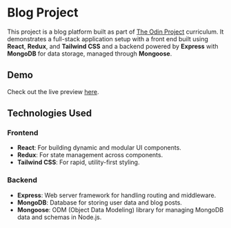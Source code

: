 # Blog Project

This project is a blog platform built as part of [The Odin Project](https://www.theodinproject.com/) curriculum. It demonstrates a full-stack application setup with a front end built using **React**, **Redux**, and **Tailwind CSS** and a backend powered by **Express** with **MongoDB** for data storage, managed through **Mongoose**.

## Demo
Check out the live preview [here](https://bruno-vidal.onrender.com/).


## Technologies Used
### Frontend
- **React**: For building dynamic and modular UI components.
- **Redux**: For state management across components.
- **Tailwind CSS**: For rapid, utility-first styling.

### Backend
- **Express**: Web server framework for handling routing and middleware.
- **MongoDB**: Database for storing user data and blog posts.
- **Mongoose**: ODM (Object Data Modeling) library for managing MongoDB data and schemas in Node.js.

